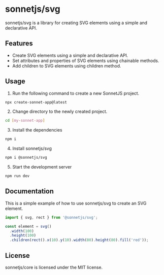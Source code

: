 # sonnetjs/svg

sonnetjs/svg is a library for creating SVG elements using a simple and declarative API.

## Features

- Create SVG elements using a simple and declarative API.
- Set attributes and properties of SVG elements using chainable methods.
- Add children to SVG elements using children method.

## Usage

1. Run the following command to create a new SonnetJS project.

```bash
npx create-sonnet-app@latest
```

2. Change directory to the newly created project.

```bash
cd [my-sonnet-app]
```

3. Install the dependencies

```bash
npm i
```

4. Install sonnetjs/svg

```bash
npm i @sonnetjs/svg
```

5. Start the development server

```bash
npm run dev
```

## Documentation

This is a simple example of how to use sonnetjs/svg to create an SVG element.

```typescript
import { svg, rect } from '@sonnetjs/svg';

const element = svg()
  .width(100)
  .height(100)
  .children(rect().x(10).y(10).width(80).height(80).fill('red'));
```

## License

sonnetjs/core is licensed under the MIT license.
